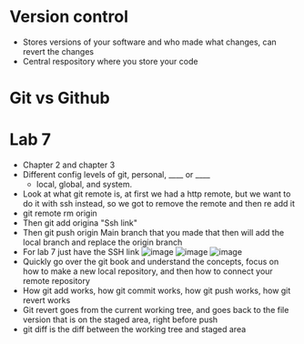 # Version control
* Stores versions of your software and who made what changes, can revert the changes
* Central respository where you store your code

# Git vs Github

# Lab 7
* Chapter 2 and chapter 3
* Different config levels of git, personal, ____ or ____
  *  local, global, and system.
*  Look at what git remote is, at first we had a http remote, but we want to do it with ssh instead, so we got to remove the remote and then re add it
*  git remote rm origin
*  Then git add origina "Ssh link"
*  Then git push origin Main branch that you made that then will add the local branch and replace the origin branch
*  For lab 7 just have the SSH link 
![image](https://github.com/Bizarrespace/254-Open-Source-SoftDev/assets/78052960/2310f8c4-ee3d-4912-bf3a-638a1fa41abb)
![image](https://github.com/Bizarrespace/254-Open-Source-SoftDev/assets/78052960/f02523ef-695b-4729-bb6b-8f0252c93c09)
![image](https://github.com/Bizarrespace/254-Open-Source-SoftDev/assets/78052960/5d85401e-00ad-45c9-a2c3-7ccf65efc260)
* Quickly go over the git book and understand the concepts, focus on how to make a new local repository, and then how to connect your remote repository
* How git add works, how git commit works, how git push works, how git revert works
* Git revert goes from the current working tree, and goes back to the file version that is on the staged area, right before push
* git diff is the diff between the working tree and staged area
